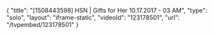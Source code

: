 {
    "title": "[1508443598] HSN | Gifts for Her 10.17.2017 - 03 AM",
    "type": "solo",
    "layout": "iframe-static",
    "videoId": "123178501",
    "url": "\/tvpembed\/123178501"
}